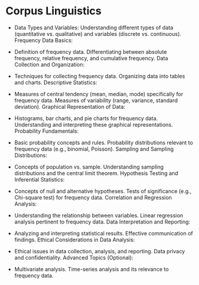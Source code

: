 # Corpus Linguistics

+ Data Types and Variables: Understanding different types of data (quantitative vs. qualitative) and variables (discrete vs. continuous).
Frequency Data Basics:

+ Definition of frequency data.
Differentiating between absolute frequency, relative frequency, and cumulative frequency.
Data Collection and Organization:

+ Techniques for collecting frequency data.
Organizing data into tables and charts.
Descriptive Statistics:

+ Measures of central tendency (mean, median, mode) specifically for frequency data.
Measures of variability (range, variance, standard deviation).
Graphical Representation of Data:

+ Histograms, bar charts, and pie charts for frequency data.
Understanding and interpreting these graphical representations.
Probability Fundamentals:

+ Basic probability concepts and rules.
Probability distributions relevant to frequency data (e.g., binomial, Poisson).
Sampling and Sampling Distributions:

+ Concepts of population vs. sample.
Understanding sampling distributions and the central limit theorem.
Hypothesis Testing and Inferential Statistics:

+ Concepts of null and alternative hypotheses.
Tests of significance (e.g., Chi-square test) for frequency data.
Correlation and Regression Analysis:

+ Understanding the relationship between variables.
Linear regression analysis pertinent to frequency data.
Data Interpretation and Reporting:

+ Analyzing and interpreting statistical results.
Effective communication of findings.
Ethical Considerations in Data Analysis:

+ Ethical issues in data collection, analysis, and reporting.
Data privacy and confidentiality.
Advanced Topics (Optional):

+ Multivariate analysis.
Time-series analysis and its relevance to frequency data.
